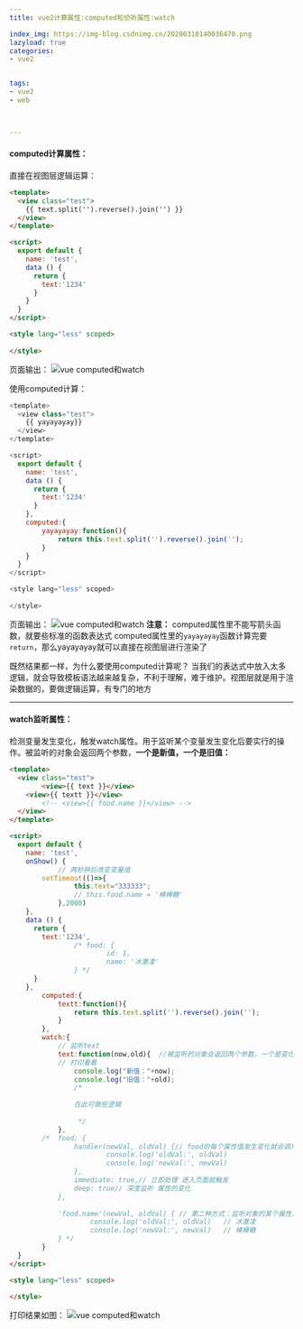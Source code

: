 ```yaml
---
title: vue2计算属性:computed和侦听属性:watch

index_img: https://img-blog.csdnimg.cn/20200310140036470.png
lazyload: true
categories:
- vue2


tags:
- vue2
- web



---
```






#### computed计算属性：
直接在视图层逻辑运算：
```html
<template>
  <view class="test">
    {{ text.split('').reverse().join('') }}
  </view>
</template>

<script>
  export default {
    name: 'test',
    data () {
      return {
        text:'1234'
      }
    }
  }
</script>

<style lang="less" scoped>
  
</style>
```
页面输出：
![vue  computed和watch](https://img-blog.csdnimg.cn/20200310140036470.png)

使用computed计算：

```javascript
<template>
  <view class="test">
    {{ yayayayay}}
  </view>
</template>

<script>
  export default {
    name: 'test',
    data () {
      return {
        text:'1234'
      }
    },
	computed:{
		yayayayay:function(){
			return this.text.split('').reverse().join('');
		}
	}
  }
</script>

<style lang="less" scoped>
  
</style>
```
页面输出：
![vue  computed和watch](https://img-blog.csdnimg.cn/2020031014013510.png)
**注意：** computed属性里不能写箭头函数，就要些标准的函数表达式
computed属性里的`yayayayay`函数计算完要`return`，那么yayayayay就可以直接在视图层进行渲染了

既然结果都一样，为什么要使用computed计算呢？
当我们的表达式中放入太多逻辑，就会导致模板语法越来越复杂，不利于理解，难于维护。视图层就是用于渲染数据的，要做逻辑运算，有专门的地方


---


#### watch监听属性：
检测变量发生变化，触发watch属性。用于监听某个变量发生变化后要实行的操作。被监听的对象会返回两个参数，**一个是新值，一个是旧值：**

```html
<template>
  <view class="test">
		<view>{{ text }}</view>
    <view>{{ textt }}</view>
		<!-- <view>{{ food.name }}</view> -->
  </view>
</template>

<script>
  export default {
    name: 'test',
    onShow() {
			// 两秒钟后改变变量值
    	setTimeout(()=>{
				this.text="333333";
				// this.food.name = '棒棒糖'
			},2000)
    },
    data () {
      return {
        text:'1234',
				/* food: {
						id: 1,
						name: '冰激凌'
				} */
      }
    },
		computed:{
			textt:function(){
				return this.text.split('').reverse().join('');
			}
		},
		watch:{
			// 监听text
			text:function(now,old){  //被监听的对象会返回两个参数，一个是变化后的值，一个是变化前的值
			// 打印看看
				console.log("新值："+now);
				console.log("旧值："+old);
				/* 
				
				在此可做些逻辑 
				 
				 */
			},
		/* 	food: {
				handler(newVal, oldVal) {// food的每个属性值发生变化就会调用handler()
						console.log('oldVal:', oldVal)
						console.log('newVal:', newVal)
				},
				immediate: true,// 立即处理 进入页面就触发
				deep: true// 深度监听 属性的变化
			},
			
			'food.name'(newVal, oldVal) { // 第二种方式：监听对象的某个属性，被监听的属性值发生变化就会执行函数
					console.log('oldVal:', oldVal)   // 冰激凌
					console.log('newVal:', newVal)   // 棒棒糖
			} */
		}
  }
</script>

<style lang="less" scoped>
  
</style>
```
打印结果如图：
![vue  computed和watch](https://img-blog.csdnimg.cn/20200310145142725.png)
